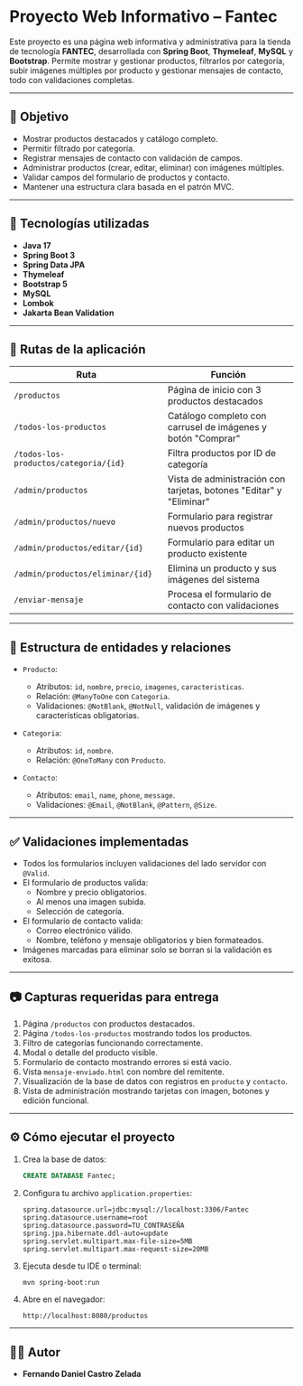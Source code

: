 # Proyecto Web Informativo – Fantec

Este proyecto es una página web informativa y administrativa para la tienda de tecnología **FANTEC**, desarrollada con **Spring Boot**, **Thymeleaf**, **MySQL** y **Bootstrap**. Permite mostrar y gestionar productos, filtrarlos por categoría, subir imágenes múltiples por producto y gestionar mensajes de contacto, todo con validaciones completas.

---

## 🎯 Objetivo

- Mostrar productos destacados y catálogo completo.
- Permitir filtrado por categoría.
- Registrar mensajes de contacto con validación de campos.
- Administrar productos (crear, editar, eliminar) con imágenes múltiples.
- Validar campos del formulario de productos y contacto.
- Mantener una estructura clara basada en el patrón MVC.

---

## 🧱 Tecnologías utilizadas

- **Java 17**
- **Spring Boot 3**
- **Spring Data JPA**
- **Thymeleaf**
- **Bootstrap 5**
- **MySQL**
- **Lombok**
- **Jakarta Bean Validation**

---

## 🔗 Rutas de la aplicación

| Ruta                                      | Función                                                                 |
|-------------------------------------------|-------------------------------------------------------------------------|
| `/productos`                              | Página de inicio con 3 productos destacados                            |
| `/todos-los-productos`                    | Catálogo completo con carrusel de imágenes y botón "Comprar"           |
| `/todos-los-productos/categoria/{id}`     | Filtra productos por ID de categoría                                   |
| `/admin/productos`                        | Vista de administración con tarjetas, botones "Editar" y "Eliminar"    |
| `/admin/productos/nuevo`                  | Formulario para registrar nuevos productos                             |
| `/admin/productos/editar/{id}`            | Formulario para editar un producto existente                           |
| `/admin/productos/eliminar/{id}`          | Elimina un producto y sus imágenes del sistema                         |
| `/enviar-mensaje`                         | Procesa el formulario de contacto con validaciones                     |

---

## 🧩 Estructura de entidades y relaciones

- `Producto`:
    - Atributos: `id`, `nombre`, `precio`, `imagenes`, `caracteristicas`.
    - Relación: `@ManyToOne` con `Categoria`.
    - Validaciones: `@NotBlank`, `@NotNull`, validación de imágenes y características obligatorias.

- `Categoria`:
    - Atributos: `id`, `nombre`.
    - Relación: `@OneToMany` con `Producto`.

- `Contacto`:
    - Atributos: `email`, `name`, `phone`, `message`.
    - Validaciones: `@Email`, `@NotBlank`, `@Pattern`, `@Size`.

---

## ✅ Validaciones implementadas

- Todos los formularios incluyen validaciones del lado servidor con `@Valid`.
- El formulario de productos valida:
    - Nombre y precio obligatorios.
    - Al menos una imagen subida.
    - Selección de categoría.
- El formulario de contacto valida:
    - Correo electrónico válido.
    - Nombre, teléfono y mensaje obligatorios y bien formateados.
- Imágenes marcadas para eliminar solo se borran si la validación es exitosa.

---

## 📷 Capturas requeridas para entrega

1. Página `/productos` con productos destacados.
2. Página `/todos-los-productos` mostrando todos los productos.
3. Filtro de categorías funcionando correctamente.
4. Modal o detalle del producto visible.
5. Formulario de contacto mostrando errores si está vacío.
6. Vista `mensaje-enviado.html` con nombre del remitente.
7. Visualización de la base de datos con registros en `producto` y `contacto`.
8. Vista de administración mostrando tarjetas con imagen, botones y edición funcional.

---

## ⚙ Cómo ejecutar el proyecto

1. Crea la base de datos:
   ```sql
   CREATE DATABASE Fantec;
   ```

2. Configura tu archivo `application.properties`:

   ```properties
   spring.datasource.url=jdbc:mysql://localhost:3306/Fantec
   spring.datasource.username=root
   spring.datasource.password=TU_CONTRASEÑA
   spring.jpa.hibernate.ddl-auto=update
   spring.servlet.multipart.max-file-size=5MB
   spring.servlet.multipart.max-request-size=20MB
   ```

3. Ejecuta desde tu IDE o terminal:
   ```bash
   mvn spring-boot:run
   ```

4. Abre en el navegador:
   ```
   http://localhost:8080/productos
   ```

---

## 👨‍💻 Autor

- **Fernando Daniel Castro Zelada**
